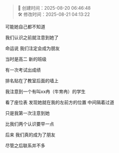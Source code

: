 <!-- timestamp inserted -->
> 📄 创建时间：2025-08-20 06:46:48  
> 🛠️ 修改时间：2025-08-21 04:13:22

可能她自己都不知道

我们认识之前就注意到她了

命运说 我们注定会成为朋友

当时是高二 新的班级

有一次考试出成绩 

排名贴在了教室后面的墙上

我注意到一个有叫xx冉（牛育冉）的学生

看了座位表 发现她就在我的左前方的位置 中间隔着过道

只是我第一次注意到她

比我们两个认识要早一点

后来 我们真的成为了朋友

尽管之后联系并不多